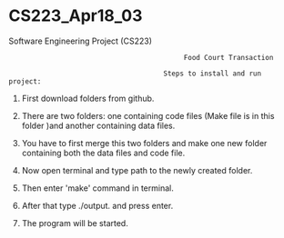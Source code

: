 # CS223_Apr18_03
Software Engineering Project (CS223)

                                               Food Court Transaction

                                          Steps to install and run project:

1. First download folders from github.

2. There are two folders: one containing code files (Make file is in this folder )and another containing data files.

3. You have to first merge this two folders and make one new folder containing both the data files and code file.

4. Now open terminal and type path to the newly created folder.

5. Then enter 'make' command in terminal.

6. After that type ./output. and press enter.

7. The program will be started.


